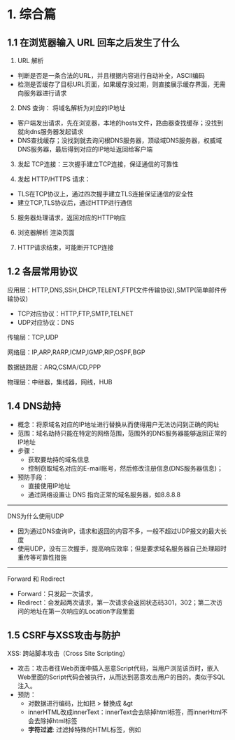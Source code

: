 # 1. 综合篇

## 1.1 在浏览器输入 URL 回车之后发生了什么

1. URL 解析

- 判断是否是一条合法的URL，并且根据内容进行自动补全，ASCII编码
- 检测是否缓存了目标URL页面，如果缓存没过期，则直接展示缓存界面，无需向服务器进行请求

2. DNS 查询： 将域名解析为对应的IP地址

- 客户端发出请求，先在浏览器，本地的hosts文件，路由器查找缓存；没找到就向dns服务器发起请求
- DNS查找缓存；没找到就去询问根DNS服务器，顶级域DNS服务器，权威域DNS服务器，最后得到对应的IP地址返回给客户端

3. 发起 TCP连接：三次握手建立TCP连接，保证通信的可靠性

4. 发起 HTTP/HTTPS 请求：

- TLS在TCP协议上，通过四次握手建立TLS连接保证通信的安全性
- 建立TCP,TLS协议后，通过HTTP进行通信

5. 服务器处理请求，返回对应的HTTP响应

6. 浏览器解析 渲染页面
7. HTTP请求结束，可能断开TCP连接

## 1.2 各层常用协议

应用层：HTTP,DNS,SSH,DHCP,TELENT,FTP(文件传输协议),SMTP(简单邮件传输协议)

- TCP对应协议：HTTP,FTP,SMTP,TELNET
- UDP对应协议：DNS

传输层：TCP,UDP

网络层：IP,ARP,RARP,ICMP,IGMP,RIP,OSPF,BGP

数据链路层：ARQ,CSMA/CD,PPP

物理层：中继器，集线器，网线，HUB

## 1.4 DNS劫持

- 概念：将原域名对应的IP地址进行替换从而使得用户无法访问到正确的网址
- 范围：域名劫持只能在特定的网络范围，范围外的DNS服务器能够返回正常的IP地址
- 步骤：
  - 获取要劫持的域名信息
  - 控制窃取域名对应的E-mail账号，然后修改注册信息(DNS服务器信息)；
- 预防手段：
  - 直接使用IP地址
  - 通过网络设置让 DNS 指向正常的域名服务器，如8.8.8.8

---

DNS为什么使用UDP

- 因为通过DNS查询IP，请求和返回的内容不多，一般不超过UDP报文的最大长度
- 使用UDP，没有三次握手，提高响应效率；但是要求域名服务器自己处理超时重传等可靠性措施

---

Forward 和 Redirect

- Forward：只发起一次请求，
- Redirect：会发起两次请求，第一次请求会返回状态码301，302；第二次访问的地址在第一次响应的Location字段里面

## 1.5 CSRF与XSS攻击与防护

XSS: 跨站脚本攻击（Cross Site Scripting）

- 攻击：攻击者往Web页面中插入恶意Script代码，当用户浏览该页时，嵌入Web里面的Script代码会被执行，从而达到恶意攻击用户的目的。类似于SQL注入。
- 预防：
  - 对数据进行编码，比如把 > 替换成 &gt
  - innerHTML改成innerText：innerText会去除掉html标签，而innerHtml不会去除掉html标签  
  - **字符过滤**: 过滤掉特殊的HTML标签，例如<script>、<iframe>等；

**跨站点请求伪造（Cross-Site Request Forgery）**

- 攻击：用户访问正常网站A，A产生cookie返回到浏览器；同时在相同浏览器访问B，B返回攻击性代码请求访问A；从而在用户不知情的情况下携带cookie信息访问A; A不知道请求是B发出来的，会根据Cookie信息以及用户的权限处理该请求，从而导致B的恶意代码被执行
- 预防： 
  - **将cookie设置为HttpOnly。**从而js等无法读取到cookie
  - 验证Http **Referer** 字段。
  - 在请求中加入Token验证；如果token没有或者不正确则拒绝访问。
  - 使用验证码，强制用户和应用程序进行交互

## 1.6 DNS为什么使用UDP

因为如果使用TCP的话，域名解析时间变为了: TCP连接时间 + DNS交易时间

使用UDP的话,	    域名解析时间变为了: DNS交易时间

因为很多时候DNS解析要去请求根DNS，顶级域DNS，权威域DNS等涉及到了多次查询，如果使用TCP的话就会建立多次连接，十分浪费时间

---

UDP的弱点，因为物理链路的最小MTU = 576，所以DNS将报文限制在512字节，一旦超过512字节就会将超过的进行抛弃

为了克服这种问题，使用TCP进行DNS查询

## 1.7 IPV6

IPV4 和 IPV6的区别

- IPV4的IP地址长度为32位，IPV6为128位
- IPV6可自动装配，即使没有DHCP服务器也可以实现自动分配IP地址
- IPV6有应对伪造IP地址的网络安全功能以及防止线路窃听的功能，提高了安全性
- IPV6包首部长度固定40字节，去掉了包头检验和，简化了首部结构，减轻了路由表符负荷，提高了传输效率

# 2. TCP篇

## 2.1 TCP的最大连接数

> https://blog.csdn.net/coderising/article/details/116077502?spm=1001.2101.3001.6650.2&utm_medium=distribute.pc_relevant.none-task-blog-2%7Edefault%7ECTRLIST%7ERate-2-116077502-blog-102783937.pc_relevant_multi_platform_whitelistv4&depth_1-utm_source=distribute.pc_relevant.none-task-blog-2%7Edefault%7ECTRLIST%7ERate-2-116077502-blog-102783937.pc_relevant_multi_platform_whitelistv4&utm_relevant_index=3

客户端最大连接数：端口的大小是16位，其中0是预留端口(在TCP/UDP传输中不会被使用)；所以客户端最大tcp连接数为65535

服务器最大连接数：

- 确定一个连接是由源IP,目标IP,源端口，目标端口；其中目标IP和目标端口是不变的，变的是源IP和源端口
- IP32位，端口16位；因此理论上最大TCP连接数 = 客户端的IP数 ✖ 客户端的端口数 = 2^32 ✖ 2^16 = 2^48
- 实际上远远达不到理论上线；主要受到文件描述个数的限制 和 内存的限制
- ulimit配置文件描述符的数目，所以文件描述符的个数是有限的
- 每一个连接都对应着一个socket文件，每个socket文件占用15~20k；而操作系统的内存是有限的
- 同时前1024个端口是预留的，不一定能被使用
- 考虑C10K问题，也就是单机1万个并发连接问题，解法方法IO多路复用。

fd上限：http://www.ideabuffer.cn/2016/11/20/Linux%E9%85%8D%E7%BD%AE%E8%B0%83%E4%BC%98%EF%BC%9A%E6%9C%80%E5%A4%A7%E6%89%93%E5%BC%80%E6%96%87%E4%BB%B6%E6%8F%8F%E8%BF%B0%E7%AC%A6%E4%B8%AA%E6%95%B0/

## 2.2 UDP实现可靠传输

- 添加seq/ack机制，确保数据发送到对端
- 添加发送和接收缓冲区，主要是用户超时重传。
- 添加超时重传机制。

## 2.3 TIME_WAIT 和 CLOASE_WAIT过多

首先出现TIME_WAIT的一方是主动关闭的一方，出现CLOASE_WAIT的一方是被动关闭的一方

出现TIMEWAIT过多

- 原因：高并发的爬虫服务器或者WEB服务器在访问量大时出现这种情况
- 危害：linux给一个用户的文件描述符和端口号是有限的，如果出现大量TIME_WAIT占据文件描述符和端口的话，会导致文件描述符和端口不够用，使得无法处理新的请求；同时文件描述符和端口也是占据空间的，浪费内存
- 解决：
  - 修改配置：允许将TIME-WAIT sockets重新用于新的TCP连接，开启快速回收
  - 使用长连接，从根本上减少关闭连接的次数

服务器存在大量CLOSEWAIT是因为什么，怎么解决

- 出现原因：在对方关闭连接之后，服务器程序进入CLOSE_WAIT状态，但是程序没有检测到或者忘记关闭自己到对方的连接了
- 危害：同上
- 解决：检查代码，看哪里逻辑上出现了问题

## 2.4 检验和如何计算

伪首部：伪首部包含IP首部一些字段，目的是为了检查数据是否到达正确的目的地

计算过程：

- 把伪首部添加到UDP上
- 计算初始时是需要将检验和字段添零的；
- 把所有位划分为16位（2字节）的字，把所有16位的字相加，如果遇到进位，则将高于16字节的进位部分的值加到最低位上
- 将所有字相加得到的结果应该为一个16位的数，将该数取反则可以得到检验和checksum。      

## 2.5 TCP如何最大化利用现有网络带宽

- nagle: 
- 延迟ack: 

## 其他

客户端connect 和 服务器accept

- 客户端connect成功返回是在第二次握手
- 服务器accept成功返回是三次握手后

从上面的描述过程，我们可以得知客户端connect成功返回是在第二次握手，服务端accept成功返回是在三次握手成功之后。

---

客户端调用close流程

- 客户端调用close，向服务器发送FIN报文
- 服务器收到FIN报文，TCP协议栈会在FIN包插入一个EOF到接收缓冲区中，这样当服务器的程序调用read来读这个FIN包时。就知道客户端要关闭连接；

---

第三次握手可以带数据吗

- 可以，因为第三次握手时已经建立了从客户端到服务器的连接
- 前面不可以是因为，假如第一次握手可以携带数据的话，有人可以通过发送大量无用数据来攻击服务器

# 3. Http篇

## 3.1 Get和Post

1. 作用：GET 用于获取资源，而 POST 用于传输实体主体。
2. 参数：GET把参数包含在URL中，POST通过request body传递参数。
3. 安全/幂等：GET是安全和幂等的，POST不是安全和幂等的。（所有的安全方法也都是幂等的。）
4. 可缓存：如果要对响应进行缓存，需要满足以下条件：
   - 请求方法是可缓存的，包括 GET 和 HEAD，但是 PUT 和 DELETE 不可缓存，POST 在多数情况下不可缓存的。
   - 响应报文的状态码是可缓存的，包括：200, 203, 204, 206, 300, 301, 404, 405, 410, 414, and 501。
   - 响应报文的 Cache-Control 首部字段没有指定不进行缓存。
5. 有的浏览器对于POST请求是先发送Header，在发送Data

> 安全和幂等
>
> 安全：指的是请求方式不会破坏服务器上面的资源
>
> 幂等：多次执行相同的操作，结果都是相同的
>

## 3.2 Cookie和Session

1. Cookie和Session都是由服务器产生的，用来存储特定的值（是一种key-value结构）
2. 其中Cookie通过`响应头中的set-cookie`交给客户端，并存储在客户端当中。至于Session会将SessionID以`set-cookie: JSESSIONID=xxx`的形式交给客户端，从而使得同一次会话可以访问到相同的Session。Session本身是存储在服务器的。



Cookie 和 Session 有什么不同？

- 作用范围不同：Cookie 保存在客户端（浏览器），Session 保存在服务器端。

- 存取方式的不同：Cookie 只能保存 ASCII，Session 可以存任意数据类型，一般情况下我们可以在 Session 中保持一些常用变量信息，比如说 UserId 等。

- 有效期不同：Cookie 可设置为长时间保持，比如我们经常使用的默认登录功能，Session 一般失效时间较短，客户端关闭或者 Session 超时都会失效。

- 隐私策略不同：Cookie 存储在客户端，比较容易遭到不法获取，早期有人将用户的登录名和密码存储在 Cookie 中导致信息被窃取；Session 存储在服务端，安全性相对 Cookie 要好一些。

- 存储大小不同：单个 Cookie 保存的数据不能超过 4K，Session 可存储数据远高于 Cookie。



为什么需要 Cookie 和 Session

- 因为HTTP是无状态的，而有时候我们需要知道本次操作用户是否登录，是哪个用户在执行的操作。所以需要借助于Cookie和Session

- 用户第一次请求服务器，服务器根据用户提交的相关信息，创建创建对应的 Session，请求返回时将SeesionID返回给浏览器，浏览器接收到SessionID 后将其存入到Cookie中。

- 当用户第二次访问服务器，请求会带上对应域名的Cookie，服务端会从 Cookie 中获取 SessionID，再根据 SessionID 查找对应的 Session 信息；

- 如果没有找到说明用户没有登录或者登录失效，如果找到 Session 证明用户已经登录可执行后面操作。

- 所以，SessionID 是连接 Cookie 和 Session 的一道桥梁，大部分系统也是根据此原理来验证用户登录状态。



如果浏览器中禁止了 Cookie，如何保障整个机制的正常运转。

- 每次请求中都携带一个 SessionID 的参数，可以拼接在URL后面，也可以通过POST提交
- Token 机制：当用户第一次登录后，服务器根据提交的用户信息生成一个 Token，响应时将 Token 返回给客户端，以后客户端只需带上这个 Token 前来请求数据即可，无需再次登录验证。

如何考虑分布式 Session 问题：在互联网公司为了可以支撑更大的流量，后端往往需要多台服务器共同来支撑前端用户请求，那如果用户在 A 服务器登录了，第二次请求跑到服务 B 就会出现登录失效问题。

- 共享 Session，将用户的 Session 等信息使用缓存中间件来统一管理，保障分发到每一个服务器的响应结果都一致。
- Session 复制。任何一个服务器上的 Session 发生改变（增删改），该节点会把这个 Session 的所有内容序列化，然后广播给所有其它节点。
- Nginx ip_hash 策略，服务端使用 Nginx 代理，每个请求按访问 IP 的 hash 分配，这样来自同一 IP 固定访问一个后台服务器，避免了在服务器 A 创建 Session，第二次分发到服务器 B 的现象。

如何解决跨域请求:

- 浏览器从一个域名的网页去请求另一个域名的资源时，域名、端口、协议任一不同，都会出现跨域的问题
- 不同源的话, 跨域请求是可以发去的, 但是请求响应response被浏览器堵塞了

> 所谓同源是指"协议+域名+端口"三者相同，即便两个不同的域名指向同一个 ip 地址，也非同源。
>
> 1. 通过代理来避免，比如使用 Nginx 在后端转发请求，避免了前端出现跨域的问题。
> 2. 通过 Jsonp 跨域。
>

## 3.3 注入/ 攻击

SQL注入

- 把SQL命令插入到Web表单提交或输入域名或页面请求的查询字符串，最终达到欺骗服务器执行恶意的SQL命令。
- 应对方法：使用预编译手段，进行参数绑定；使用# 或者 $ 来获取参数值。其中 \$是拼接，会有SQL注入风险

 XSS攻击

- 在数据中插入一些符号以及javascript代码，那么这些数据将会成为应用代码中的一部分了，那么攻击者就可以肆无忌惮地展开攻击

## 3.5 状态码

301 和 302

- 301 是永久重定向，比如域名更改了
- 302 是临时重定向，资源还在只是暂时不能访问了，可以用于访问某个资源需要权限，需要用户登录才能访问

# 4. 强缓存，协商缓存

https://segmentfault.com/a/1190000021661656

缓存指的是：浏览器在本地保存对访问过的资源的副本

缓存的优点

- 降低服务器的压力，加快客户端加载页面的速度
- 减少重复数据的请求，节省流量

强缓存 和 协商缓存

- 读取缓存，判断缓存是否过期，如果没有过期则是强缓存；直接返回缓存中的数据，状态码是200
- 如果过期了，就要向服务器发送一个请求(请求首部字段会带有etag 和 last-modified)，如果经过验证，发现资源仍然有效，则返回一个304的状态码，让客户端从本地缓存中读取

客户端判断缓存是否过期的方式：`Expires` 和 `Cache - Control`字段

服务器判断缓存是否过期的方式: `ETag` 和 ` If-Modified-Since`

